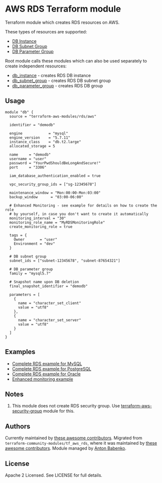 AWS RDS Terraform module
========================

Terraform module which creates RDS resources on AWS.

These types of resources are supported:

* [DB Instance](https://www.terraform.io/docs/providers/aws/r/db_instance.html)
* [DB Subnet Group](https://www.terraform.io/docs/providers/aws/r/db_subnet_group.html)
* [DB Parameter Group](https://www.terraform.io/docs/providers/aws/r/db_parameter_group.html)

Root module calls these modules which can also be used separately to create independent resources:

* [db_instance](https://github.com/terraform-aws-modules/terraform-aws-rds/tree/master/modules/db_instance) - creates RDS DB instance
* [db_subnet_group](https://github.com/terraform-aws-modules/terraform-aws-rds/tree/master/modules/db_subnet_group) - creates RDS DB subnet group
* [db_parameter_group](https://github.com/terraform-aws-modules/terraform-aws-rds/tree/master/modules/db_parameter_group) - creates RDS DB group

Usage
-----

```hcl
module "db" {
  source = "terraform-aws-modules/rds/aws"

  identifier = "demodb"

  engine            = "mysql"
  engine_version    = "5.7.11"
  instance_class    = "db.t2.large"
  allocated_storage = 5

  name     = "demodb"
  username = "user"
  password = "YourPwdShouldBeLongAndSecure!"
  port     = "3306"

  iam_database_authentication_enabled = true

  vpc_security_group_ids = ["sg-12345678"]

  maintenance_window = "Mon:00:00-Mon:03:00"
  backup_window      = "03:00-06:00"

  # Enhanced Monitoring - see example for details on how to create the role
  # by yourself, in case you don't want to create it automatically
  monitoring_interval = "30"
  monitoring_role_name = "MyRDSMonitoringRole"
  create_monitoring_role = true

  tags = {
    Owner       = "user"
    Environment = "dev"
  }

  # DB subnet group
  subnet_ids = ["subnet-12345678", "subnet-87654321"]

  # DB parameter group
  family = "mysql5.7"

  # Snapshot name upon DB deletion
  final_snapshot_identifier = "demodb"

  parameters = [
    {
      name = "character_set_client"
      value = "utf8"
    },
    {
      name = "character_set_server"
      value = "utf8"
    }
  ]
}
```

Examples
--------

* [Complete RDS example for MySQL](https://github.com/terraform-aws-modules/terraform-aws-rds/tree/master/examples/complete/mysql)
* [Complete RDS example for PostgreSQL](https://github.com/terraform-aws-modules/terraform-aws-rds/tree/master/examples/complete/postgres)
* [Complete RDS example for Oracle](https://github.com/terraform-aws-modules/terraform-aws-rds/tree/master/examples/complete/oracle)
* [Enhanced monitoring example](https://github.com/terraform-aws-modules/terraform-aws-rds/tree/master/examples/enhanced_monitoring)

Notes
-----

1. This module does not create RDS security group. Use [terraform-aws-security-group](https://github.com/terraform-aws-modules/terraform-aws-security-group) module for this.

Authors
-------

Currently maintained by [these awesome contributors](https://github.com/terraform-aws-modules/terraform-aws-rds/graphs/contributors).
Migrated from `terraform-community-modules/tf_aws_rds`, where it was maintained by [these awesome contributors](https://github.com/terraform-community-modules/tf_aws_rds/graphs/contributors).
Module managed by [Anton Babenko](https://github.com/antonbabenko).

License
-------

Apache 2 Licensed. See LICENSE for full details.
